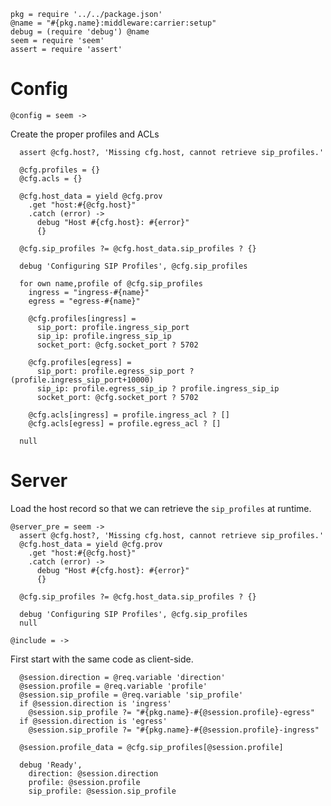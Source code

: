     pkg = require '../../package.json'
    @name = "#{pkg.name}:middleware:carrier:setup"
    debug = (require 'debug') @name
    seem = require 'seem'
    assert = require 'assert'

Config
======

    @config = seem ->

Create the proper profiles and ACLs

      assert @cfg.host?, 'Missing cfg.host, cannot retrieve sip_profiles.'

      @cfg.profiles = {}
      @cfg.acls = {}

      @cfg.host_data = yield @cfg.prov
        .get "host:#{@cfg.host}"
        .catch (error) ->
          debug "Host #{cfg.host}: #{error}"
          {}

      @cfg.sip_profiles ?= @cfg.host_data.sip_profiles ? {}

      debug 'Configuring SIP Profiles', @cfg.sip_profiles

      for own name,profile of @cfg.sip_profiles
        ingress = "ingress-#{name}"
        egress = "egress-#{name}"

        @cfg.profiles[ingress] =
          sip_port: profile.ingress_sip_port
          sip_ip: profile.ingress_sip_ip
          socket_port: @cfg.socket_port ? 5702

        @cfg.profiles[egress] =
          sip_port: profile.egress_sip_port ? (profile.ingress_sip_port+10000)
          sip_ip: profile.egress_sip_ip ? profile.ingress_sip_ip
          socket_port: @cfg.socket_port ? 5702

        @cfg.acls[ingress] = profile.ingress_acl ? []
        @cfg.acls[egress] = profile.egress_acl ? []

      null

Server
======

Load the host record so that we can retrieve the `sip_profiles` at runtime.

    @server_pre = seem ->
      assert @cfg.host?, 'Missing cfg.host, cannot retrieve sip_profiles.'
      @cfg.host_data = yield @cfg.prov
        .get "host:#{@cfg.host}"
        .catch (error) ->
          debug "Host #{cfg.host}: #{error}"
          {}

      @cfg.sip_profiles ?= @cfg.host_data.sip_profiles ? {}

      debug 'Configuring SIP Profiles', @cfg.sip_profiles
      null

    @include = ->

First start with the same code as client-side.

      @session.direction = @req.variable 'direction'
      @session.profile = @req.variable 'profile'
      @session.sip_profile = @req.variable 'sip_profile'
      if @session.direction is 'ingress'
        @session.sip_profile ?= "#{pkg.name}-#{@session.profile}-egress"
      if @session.direction is 'egress'
        @session.sip_profile ?= "#{pkg.name}-#{@session.profile}-ingress"

      @session.profile_data = @cfg.sip_profiles[@session.profile]

      debug 'Ready',
        direction: @session.direction
        profile: @session.profile
        sip_profile: @session.sip_profile
